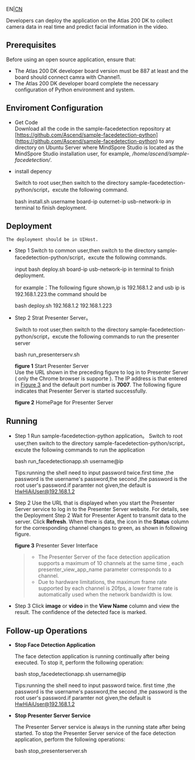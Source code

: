 EN|[CN](README_cn.md)

Developers can deploy the application on the Atlas 200 DK to collect camera data in real time and predict facial information in the video.

## Prerequisites

Before using an open source application, ensure that:

-   The Atlas 200 DK developer board version must be 887 at least and the board should connect camra with Channel1.
-   The Atlas 200 DK developer board complete the necessary configuration of Python environment and system.

## Enviroment Configuration
-  Get Code  
Download all the code in the sample-facedetection repository at  [https://github.com/Ascend/sample-facedetection-python]
    (https://github.com/Ascend/sample-facedetection-python)  to any directory on Ubuntu Server where MindSpore Studio is located as the MindSpore 
    Studio installation user, for example,  _/home/ascend/sample-facedetection/_.
-  install depency

	Switch to root user,then switch to the directory sample-facedetection-python/script，excute the following command.

	bash install.sh username board-ip outernet-ip usb-network-ip in terminal to finish deployment.
  

## Deployment
	The deployment should be in UIHost.
-   Step 1 Switch to common user,then switch to the directory sample-facedetection-python/script，excute the following commands.

	input bash deploy.sh board-ip usb-network-ip in terminal to finish deployment.
	
	for example：The following figure shown,ip is 192.168.1.2 and usb ip is 192.168.1.223.the command should be 
    
    bash deploy.sh 192.168.1.2 192.168.1.223

	
-   Step 2 Strat Presenter Server。

	Switch to root user,then switch to the directory sample-facedetection-python/script，excute the following commands to run the presenter server
	
	bash run_presenterserv.sh

	**figure 1**  Start Presenter Server  
	Use the URL shown in the preceding figure to log in to Presenter Server \( only the Chrome browser is supporte \). The IP address is 
	that entered in  [Figure 3](#en-us_topic_0167089636_fig64391558352)  and the default port number is  **7007**. The following figure 
	indicates that Presenter Server is started successfully.

	**figure 2**  HomePage for Presenter Server
      

## Running
-   Step 1 Run sample-facedetection-python application。
	Switch to root user,then switch to the directory sample-facedetection-python/script，excute the following commands to run the application

	bash run_facedetectionapp.sh username@ip
    
    Tips:running the shell need to input password twice.first time ,the password is the username's password,the second ,the password is the root user's password.if paramter not given,the default is HwHiAiUser@192.168.1.2

-   Step 2 Use the URL that is displayed when you start the Presenter Server service to log in to the Presenter Server website. For details, see the Deployment Step 2
	Wait for Presenter Agent to transmit data to the server. Click  **Refresh**. When there is data, the icon in the  **Status**  column for the corresponding channel changes to green, as shown in following figure.

	**figure 3**  Presenter Sever Interface


    >-   The Presenter Server of the face detection application supports a maximum of 10 channels at the same time , each  presenter\_view\_app\_name  parameter corresponds to a channel.  
    >-   Due to hardware limitations, the maximum frame rate supported by each channel is 20fps,  a lower frame rate is automatically used when the network bandwidth is low.  
-   Step 3 Click  **image**  or  **video**  in the  **View Name**  column and view the result. The confidence of the detected face is marked.

## Follow-up Operations

-   **Stop Face Detection Application**

    The face detection application is running continually after being executed. To stop it, perform the following operation:
    
	bash stop_facedetectionapp.sh username@ip
    
    Tips:running the shell need to input password twice. first time ,the password is the username's password,the second ,the password is the root user's password.if paramter not given,the default is HwHiAiUser@192.168.1.2

-   **Stop Presenter Server Service**

    The Presenter Server service is always in the running state after being started. To stop the Presenter Server service of the face detection application, perform the following operations:
    
	bash stop_presenterserver.sh

